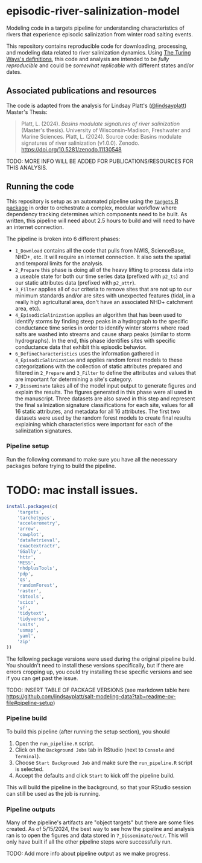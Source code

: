 # episodic-river-salinization-model
Modeling code in a targets pipeline for understanding characteristics of rivers that experience episodic salinization from winter road salting events.

This repository contains reproducible code for downloading, processing, and modeling data related to river salinization dynamics. Using [The Turing Ways's definitions](https://the-turing-way.netlify.app/reproducible-research/overview/overview-definitions), this code and analysis are intended to be *fully reproducible* and could be *somewhat replicable* with different states and/or dates. 

## Associated publications and resources

The code is adapted from the analysis for Lindsay Platt's ([@lindsayplatt](https://github.com/lindsa%5D(https://github.com/lindsayplatt))) Master's Thesis:

> Platt, L. (2024). *Basins modulate signatures of river salinization* (Master's thesis). University of Wisconsin-Madison, Freshwater and Marine Sciences.
> Platt, L. (2024). Source code: Basins modulate signatures of river salinization (v1.0.0). Zenodo. https://doi.org/10.5281/zenodo.11130548

TODO: MORE INFO WILL BE ADDED FOR PUBLICATIONS/RESOURCES FOR THIS ANALYSIS.

## Running the code 

This repository is setup as an automated pipeline using the [`targets` R package](https://books.ropensci.org/targets/) in order to orchestrate a complex, modular workflow where dependency tracking determines which components need to be built. As written, this pipeline will need about 2.5 hours to build and will need to have an internet connection.

The pipeline is broken into 6 different phases:

* `1_Download` contains all the code that pulls from NWIS, ScienceBase, NHD+, etc. It will require an internet connection. It also sets the spatial and temporal limits for the analysis.
* `2_Prepare` this phase is doing all of the heavy lifting to process data into a useable state for both our time series data (prefixed with `p2_ts`) and our static attributes data (prefixed with `p2_attr`).
* `3_Filter` applies all of our criteria to remove sites that are not up to our minimum standards and/or are sites with unexpected features (tidal, in a really high agricultural area, don't have an associated NHD+ catchment area, etc).
* `4_EpisodicSalinization` applies an algorithm that has been used to identify storms by finding steep peaks in a hydrograph to the specific conductance time series in order to identify winter storms where road salts are washed into streams and cause sharp peaks (similar to storm hydrographs). In the end, this phase identifies sites with specific conductance data that exhibit this episodic behavior.
* `6_DefineCharacteristics` uses the information gathered in `4_EpisodicSalinization` and applies random forest models to these categorizations with the collection of static attributes prepared and filtered in `2_Prepare` and `3_Filter` to define the attributes and values that are important for determining a site's category.
* `7_Disseminate` takes all of the model input output to generate figures and explain the results. The figures generated in this phase were all used in the manuscript. Three datasets are also saved in this step and represent the final salinization signature classifications for each site, values for all 16 static attributes, and metadata for all 16 attributes. The first two datasets were used by the random forest models to create final results explaining which characteristics were important for each of the salinization signatures.

### Pipeline setup

Run the following command to make sure you have all the necessary packages before trying to build the pipeline.

# TODO: mac install issues.

``` r
install.packages(c(
    'targets', 
    'tarchetypes',
    'accelerometry',
    'arrow',
    'cowplot',
    'dataRetrieval',
    'exactextractr',
    'GGally', 
    'httr',
    'MESS',
    'nhdplusTools',
    'pdp',
    'qs',
    'randomForest',
    'raster',
    'sbtools',
    'scico',
    'sf',
    'tidytext',
    'tidyverse',
    'units',
    'usmap',
    'yaml',
    'zip'
))
```

The following package versions were used during the original pipeline build. You shouldn't need to install these versions specifically, but if there are errors cropping up, you could try installing these specific versions and see if you can get past the issue.

TODO: INSERT TABLE OF PACKAGE VERSIONS (see markdown table here https://github.com/lindsayplatt/salt-modeling-data?tab=readme-ov-file#pipeline-setup)

### Pipeline build

To build this pipeline (after running the setup section), you should 

1. Open the `run_pipeline.R` script.
1. Click on the `Background Jobs` tab in RStudio (next to `Console` and `Terminal`).
1. Choose `Start Background Job` and make sure the `run_pipeline.R` script is selected.
1. Accept the defaults and click `Start` to kick off the pipeline build.

This will build the pipeline in the background, so that your RStudio session can still be used as the job is running.

### Pipeline outputs

Many of the pipeline's artifacts are "object targets" but there are some files created. As of 5/15/2024, the best way to see how the pipeline and analysis ran is to open the figures and data stored in  `7_Disseminate/out/`. This will only have built if all the other pipeline steps were successfully run. 

TODO: Add more info about pipeline output as we make progress.
